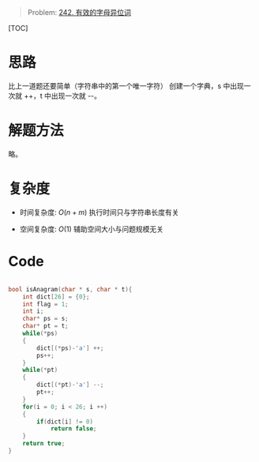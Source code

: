 > Problem: [242. 有效的字母异位词](https://leetcode.cn/problems/valid-anagram/description/)

[TOC]

# 思路
比上一道题还要简单（字符串中的第一个唯一字符）
创建一个字典，s 中出现一次就 ++，t 中出现一次就 --。

# 解题方法
略。

# 复杂度
- 时间复杂度: 
$O(n+m)$
执行时间只与字符串长度有关

- 空间复杂度: 
$O(1)$
辅助空间大小与问题规模无关

# Code
```C []

bool isAnagram(char * s, char * t){
    int dict[26] = {0};
    int flag = 1;
    int i;
    char* ps = s;
    char* pt = t;
    while(*ps)
    {
        dict[(*ps)-'a'] ++;
        ps++;
    }
    while(*pt)
    {
        dict[(*pt)-'a'] --;
        pt++;
    }
    for(i = 0; i < 26; i ++)
    {
        if(dict[i] != 0)
            return false;
    }
    return true;
}
```
